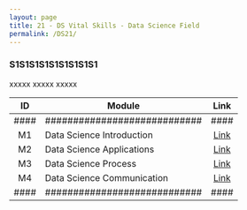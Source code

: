 ```yaml
---
layout: page
title: 21 - DS Vital Skills - Data Science Field
permalink: /DS21/
---
```


<h3>S1S1S1S1S1S1S1S1S1</h3>

xxxxx xxxxx xxxxx

| ID | Module                     |Link|
|:--:|----------------------------|:--:|
|####|############################|####|
| M1 | Data Science Introduction  |[Link](/02-MSDS-Courses/MSDS19/M1/)|
| M2 | Data Science Applications  |[Link](/02-MSDS-Courses/MSDS19/M2/)|
| M3 | Data Science Process       |[Link](/02-MSDS-Courses/MSDS19/M3/)|
| M4 | Data Science Communication |[Link](/02-MSDS-Courses/MSDS19/M4/)|
|####|############################|####|

